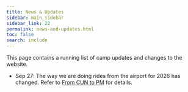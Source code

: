 ```yaml
---
title: News & Updates
sidebar: main_sidebar
sidebar_link: 22
permalink: news-and-updates.html
toc: false
search: include
---
```


This page contains a running list of camp updates and changes to the website.
- Sep 27: The way we are doing rides from the airport for 2026 has changed. Refer to [From CUN to PM](from-cun-to-pm.md) for details.
